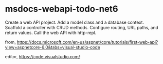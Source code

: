 # msdocs-webapi-todo-net6

Create a web API project.
Add a model class and a database context.
Scaffold a controller with CRUD methods.
Configure routing, URL paths, and return values.
Call the web API with http-repl.

from,
https://docs.microsoft.com/en-us/aspnet/core/tutorials/first-web-api?view=aspnetcore-6.0&tabs=visual-studio-code

editor,
https://code.visualstudio.com/
